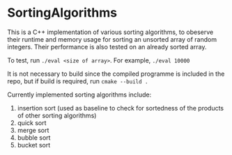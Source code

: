 # SortingAlgorithms

This is a C++ implementation of various sorting algorithms, to obeserve their runtime and memory usage for sorting an unsorted
array of random integers. Their performance is also tested on an already sorted array.

To test, run `./eval <size of array>`. For example, `./eval 10000`

It is not necessary to build since the compiled programme is included in the repo, but if build is required, run `cmake --build .`

Currently implemented sorting algorithms include:
1. insertion sort (used as baseline to check for sortedness of the products of other sorting algorithms)
2. quick sort
3. merge sort
4. bubble sort
5. bucket sort
